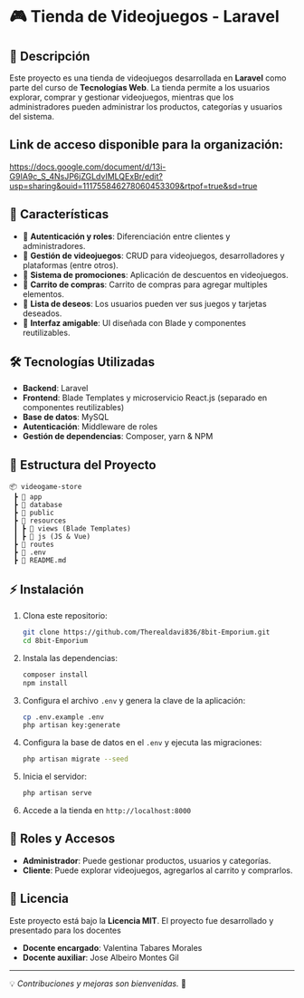 # 🎮 Tienda de Videojuegos - Laravel

## 📌 Descripción
Este proyecto es una tienda de videojuegos desarrollada en **Laravel** como parte del curso de **Tecnologías Web**. La tienda permite a los usuarios explorar, comprar y gestionar videojuegos, mientras que los administradores pueden administrar los productos, categorías y usuarios del sistema.

## Link de acceso disponible para la organización: 
https://docs.google.com/document/d/13i-G9IA9c_S_4NsJP6jZGLdvIMLQExBr/edit?usp=sharing&ouid=111755846278060453309&rtpof=true&sd=true

## 🚀 Características
- 🔹 **Autenticación y roles**: Diferenciación entre clientes y administradores.
- 🔹 **Gestión de videojuegos**: CRUD para videojuegos, desarrolladores y plataformas (entre otros).
- 🔹 **Sistema de promociones**: Aplicación de descuentos en videojuegos.
- 🔹 **Carrito de compras**: Carrito de compras para agregar multiples elementos.
- 🔹 **Lista de deseos**: Los usuarios pueden ver sus juegos y tarjetas deseados.
- 🔹 **Interfaz amigable**: UI diseñada con Blade y componentes reutilizables.

## 🛠️ Tecnologías Utilizadas
- **Backend**: Laravel
- **Frontend**: Blade Templates y microservicio React.js (separado en componentes reutilizables)
- **Base de datos**: MySQL
- **Autenticación**: Middleware de roles
- **Gestión de dependencias**: Composer, yarn & NPM

## 📂 Estructura del Proyecto
```
📦 videogame-store
 ┣ 📂 app
 ┣ 📂 database
 ┣ 📂 public
 ┣ 📂 resources
 ┃ ┣ 📂 views (Blade Templates)
 ┃ ┣ 📂 js (JS & Vue)
 ┣ 📂 routes
 ┣ 📜 .env
 ┣ 📜 README.md
```

## ⚡ Instalación
1. Clona este repositorio:
   ```bash
   git clone https://github.com/Therealdavi836/8bit-Emporium.git
   cd 8bit-Emporium
   ```
2. Instala las dependencias:
   ```bash
   composer install
   npm install
   ```
3. Configura el archivo `.env` y genera la clave de la aplicación:
   ```bash
   cp .env.example .env
   php artisan key:generate
   ```
4. Configura la base de datos en el `.env` y ejecuta las migraciones:
   ```bash
   php artisan migrate --seed
   ```
5. Inicia el servidor:
   ```bash
   php artisan serve
   ```
6. Accede a la tienda en `http://localhost:8000`

## 👤 Roles y Accesos
- **Administrador**: Puede gestionar productos, usuarios y categorías.
- **Cliente**: Puede explorar videojuegos, agregarlos al carrito y comprarlos.

## 📜 Licencia
Este proyecto está bajo la **Licencia MIT**.
El proyecto fue desarrollado y presentado para los docentes
- **Docente encargado**: Valentina Tabares Morales
- **Docente auxiliar**: Jose Albeiro Montes Gil

---
💡 *Contribuciones y mejoras son bienvenidas.* 🚀
